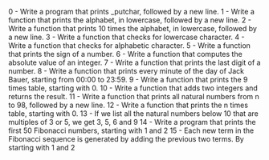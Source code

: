 0 - Write a program that prints _putchar, followed by a new line.
1 - Write a function that prints the alphabet, in lowercase, followed by a new line.
2 - Write a function that prints 10 times the alphabet, in lowercase, followed by a new line.
3 - Write a function that checks for lowercase character.
4 - Write a function that checks for alphabetic character.
5 - Write a function that prints the sign of a number.
6 - Write a function that computes the absolute value of an integer.
7 - Write a function that prints the last digit of a number.
8 - Write a function that prints every minute of the day of Jack Bauer, starting from 00:00 to 23:59.
9 - Write a function that prints the 9 times table, starting with 0.
10 - Write a function that adds two integers and returns the result.
11 - Write a function that prints all natural numbers from n to 98, followed by a new line.
12 - Write a function that prints the n times table, starting with 0.
13 - If we list all the natural numbers below 10 that are multiples of 3 or 5, we get 3, 5, 6 and 9
14 - Write a program that prints the first 50 Fibonacci numbers, starting with 1 and 2
15 - Each new term in the Fibonacci sequence is generated by adding the previous two terms. By starting with 1 and 2
